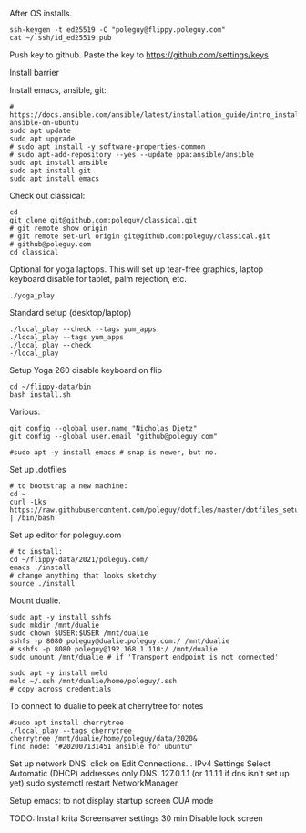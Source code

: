 After OS installs.

    ssh-keygen -t ed25519 -C "poleguy@flippy.poleguy.com"
    cat ~/.ssh/id_ed25519.pub 
    
Push key to github.
    Paste the key to https://github.com/settings/keys

Install barrier
    

Install emacs, ansible, git:

    # https://docs.ansible.com/ansible/latest/installation_guide/intro_installation.html#installing-ansible-on-ubuntu
    sudo apt update
    sudo apt upgrade
    # sudo apt install -y software-properties-common
    # sudo apt-add-repository --yes --update ppa:ansible/ansible
    sudo apt install ansible
    sudo apt install git
    sudo apt install emacs

Check out classical:
  
    cd
    git clone git@github.com:poleguy/classical.git
    # git remote show origin
    # git remote set-url origin git@github.com:poleguy/classical.git
    # github@poleguy.com
    cd classical

Optional for yoga laptops. This will set up tear-free graphics, laptop keyboard disable for tablet, palm rejection, etc.
    
    ./yoga_play 
    
Standard setup (desktop/laptop)
    
    ./local_play --check --tags yum_apps
    ./local_play --tags yum_apps
    ./local_play --check
    -/local_play

Setup Yoga 260 disable keyboard on flip

    cd ~/flippy-data/bin
    bash install.sh


Various:
    
    git config --global user.name "Nicholas Dietz"
    git config --global user.email "github@poleguy.com"

    #sudo apt -y install emacs # snap is newer, but no.
     
Set up .dotfiles

    # to bootstrap a new machine:
    cd ~
    curl -Lks https://raw.githubusercontent.com/poleguy/dotfiles/master/dotfiles_setup | /bin/bash

Set up editor for poleguy.com

    # to install:
    cd ~/flippy-data/2021/poleguy.com/
    emacs ./install
    # change anything that looks sketchy
    source ./install
    
    
Mount dualie.

    sudo apt -y install sshfs
    sudo mkdir /mnt/dualie
    sudo chown $USER:$USER /mnt/dualie
    sshfs -p 8080 poleguy@dualie.poleguy.com:/ /mnt/dualie
    # sshfs -p 8080 poleguy@192.168.1.110:/ /mnt/dualie
    sudo umount /mnt/dualie # if 'Transport endpoint is not connected'
    
    sudo apt -y install meld
    meld ~/.ssh /mnt/dualie/home/poleguy/.ssh
    # copy across credentials

To connect to dualie to peek at cherrytree for notes

    #sudo apt install cherrytree
    ./local_play --tags cherrytree
    cherrytree /mnt/dualie/home/poleguy/data/2020&
    find node: "#202007131451 ansible for ubuntu"

Set up network DNS:
    click on Edit Connections...
    IPv4 Settings
    Select Automatic (DHCP) addresses only
    DNS: 127.0.1.1 (or 1.1.1.1 if dns isn't set up yet)
    sudo systemctl restart NetworkManager
    
Setup emacs:
    to not display startup screen
    CUA mode
    
TODO: Install krita
    Screensaver settings
        30 min
        Disable lock screen
    
